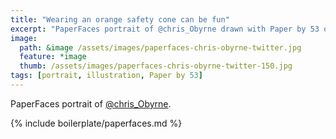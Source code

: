 ```yaml
---
title: "Wearing an orange safety cone can be fun"
excerpt: "PaperFaces portrait of @chris_Obyrne drawn with Paper by 53 on an iPad."
image: 
  path: &image /assets/images/paperfaces-chris-obyrne-twitter.jpg 
  feature: *image
  thumb: /assets/images/paperfaces-chris-obyrne-twitter-150.jpg
tags: [portrait, illustration, Paper by 53]
---
```


PaperFaces portrait of [@chris_Obyrne](http://twitter.com/chris_Obyrne).

{% include boilerplate/paperfaces.md %}
